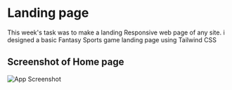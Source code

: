 # Landing page

This week's task was to make a landing Responsive web page of any site. i designed a basic Fantasy Sports game landing page using Tailwind CSS
## Screenshot of Home page

![App Screenshot](https://via.placeholder.com/468x300?text=App+Screenshot+Here)

